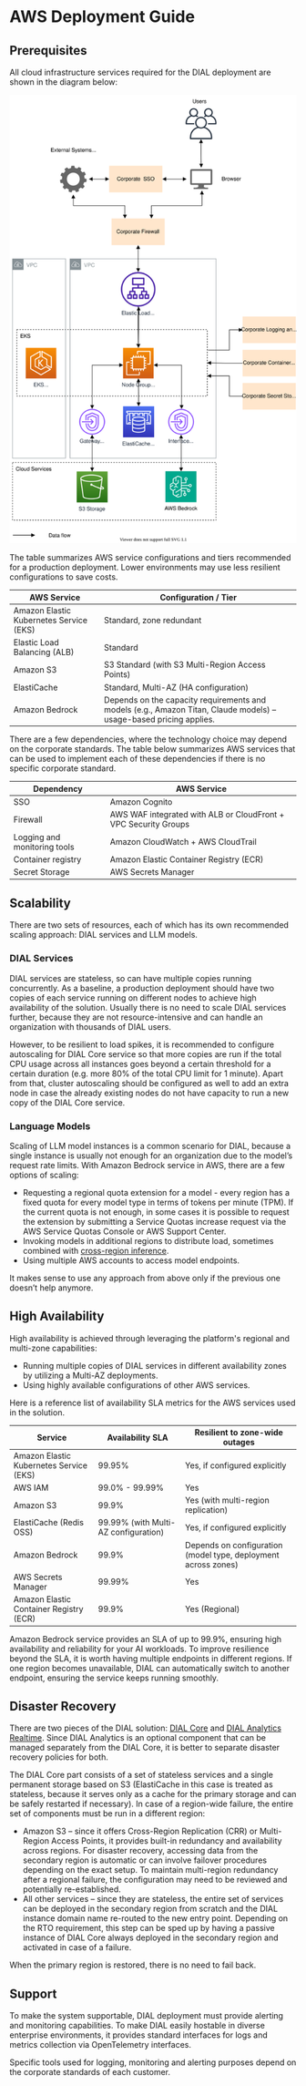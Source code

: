 # AWS Deployment Guide

## Prerequisites

All cloud infrastructure services required for the DIAL deployment are shown in the diagram below:

![mid-zoom](../img/aws-deployment.svg)

The table summarizes AWS service configurations and tiers recommended for a production deployment. Lower environments may use less resilient configurations to save costs.

| AWS Service   | Configuration / Tier |
| ------------- | --------------------|
| Amazon Elastic Kubernetes Service (EKS)    | Standard, zone redundant     |
| Elastic Load Balancing (ALB) | Standard    |
| Amazon S3| S3 Standard (with S3 Multi-Region Access Points)        |
| ElastiCache | Standard, Multi-AZ (HA configuration) |
| Amazon Bedrock     | Depends on the capacity requirements and models (e.g., Amazon Titan, Claude models) – usage-based pricing applies. |

There are a few dependencies, where the technology choice may depend on the corporate standards. The table below summarizes AWS services that can be used to implement each of these dependencies if there is no specific corporate standard.

| Dependency| AWS Service |
| ----------| ---------- |
| SSO  | Amazon Cognito       |
| Firewall        | AWS WAF integrated with ALB or CloudFront + VPC Security Groups |
| Logging and monitoring tools | Amazon CloudWatch + AWS CloudTrail   |
| Container registry           | Amazon Elastic Container Registry (ECR)   |
| Secret Storage  | AWS Secrets Manager      |

## Scalability

There are two sets of resources, each of which has its own recommended scaling approach: DIAL services and LLM models.

### DIAL Services

DIAL services are stateless, so can have multiple copies running concurrently. As a baseline, a production deployment should have two copies of each service running on different nodes to achieve high availability of the solution. Usually there is no need to scale DIAL services further, because they are not resource-intensive and can handle an organization with thousands of DIAL users.

However, to be resilient to load spikes, it is recommended to configure autoscaling for DIAL Core service so that more copies are run if the total CPU usage across all instances goes beyond a certain threshold for a certain duration (e.g. more 80% of the total CPU limit for 1 minute).
Apart from that, cluster autoscaling should be configured as well to add an extra node in case the already existing nodes do not have capacity to run a new copy of the DIAL Core service.

### Language Models

Scaling of LLM model instances is a common scenario for DIAL, because a single instance is usually not enough for an organization due to the model’s request rate limits. With Amazon Bedrock service in AWS, there are a few options of scaling:

- Requesting a regional quota extension for a model - every region has a fixed quota for every model type in terms of tokens per minute (TPM). If the current quota is not enough, in some cases it is possible to request the extension by submitting a Service Quotas increase request via the AWS Service Quotas Console or AWS Support Center.
- Invoking models in additional regions to distribute load, sometimes combined with [cross-region inference](https://docs.aws.amazon.com/bedrock/latest/userguide/cross-region-inference.html).
- Using multiple AWS accounts to access model endpoints.

It makes sense to use any approach from above only if the previous one doesn’t help anymore.

## High Availability

High availability is achieved through leveraging the platform's regional and multi-zone capabilities:

- Running multiple copies of DIAL services in different availability zones by utilizing a Multi-AZ deployments.
- Using highly available configurations of other AWS services.  

Here is a reference list of availability SLA metrics for the AWS services used in the solution.

| Service| Availability SLA        | Resilient to zone-wide outages|
| ---------- | --------- | ---|
| Amazon Elastic Kubernetes Service (EKS) | 99.95%  | Yes, if configured explicitly |
| AWS IAM    | 99.0% - 99.99%          | Yes   |
| Amazon S3     | 99.9% | Yes (with multi-region replication)   |
| ElastiCache (Redis OSS)          | 99.99% (with Multi-AZ configuration)        | Yes, if configured explicitly |
| Amazon Bedrock| 99.9%| Depends on configuration (model type, deployment across zones) |
| AWS Secrets Manager    | 99.99%       | Yes   |
| Amazon Elastic Container Registry (ECR) | 99.9%       | Yes (Regional)   |

Amazon Bedrock service provides an SLA of up to 99.9%, ensuring high availability and reliability for your AI workloads. To improve resilience beyond the SLA, it is worth having multiple endpoints in different regions. If one region becomes unavailable, DIAL can automatically switch to another endpoint, ensuring the service keeps running smoothly.

## Disaster Recovery

There are two pieces of the DIAL solution: [DIAL Core](/docs/platform/3.core/0.about-core.md) and [DIAL Analytics Realtime](/docs/platform/6.realtime-analytics-intro.md). Since DIAL Analytics is an optional component that can be managed separately from the DIAL Core, it is better to separate disaster recovery policies for both.

The DIAL Core part consists of a set of stateless services and a single permanent storage based on S3 (ElastiCache in this case is treated as stateless, because it serves only as a cache for the primary storage and can be safely restarted if necessary). In case of a region-wide failure, the entire set of components must be run in a different region:


- Amazon S3 – since it offers Cross-Region Replication (CRR) or Multi-Region Access Points, it provides built-in redundancy and availability across regions. For disaster recovery, accessing data from the secondary region is automatic or can involve failover procedures depending on the exact setup. To maintain multi-region redundancy after a regional failure, the configuration may need to be reviewed and potentially re-established.
- All other services – since they are stateless, the entire set of services can be deployed in the secondary region from scratch and the DIAL instance domain name re-routed to the new entry point. Depending on the RTO requirement, this step can be sped up by having a passive instance of DIAL Core always deployed in the secondary region and activated in case of a failure.

When the primary region is restored, there is no need to fail back.

## Support

To make the system supportable, DIAL deployment must provide alerting and monitoring capabilities. To make DIAL easily hostable in diverse enterprise environments, it provides standard interfaces for logs and metrics collection via OpenTelemetry interfaces.

Specific tools used for logging, monitoring and alerting purposes depend on the corporate standards of each customer.

